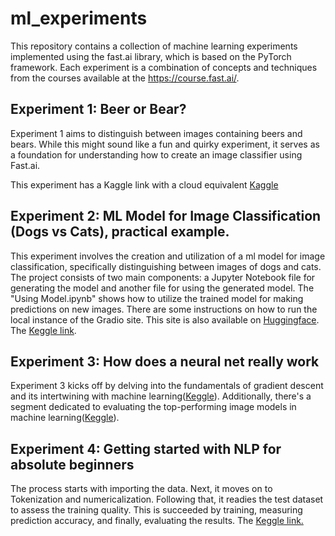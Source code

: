 # ml_experiments
This repository contains a collection of machine learning experiments implemented using the fast.ai library, which is based on the PyTorch framework. Each experiment is a combination of concepts and techniques from the courses available at the https://course.fast.ai/.

## Experiment 1: Beer or Bear?
Experiment 1 aims to distinguish between images containing beers and bears. While this might sound like a fun and quirky experiment, it serves as a foundation for understanding how to create an image classifier using Fast.ai.

This experiment has a Kaggle link with a cloud equivalent [Kaggle](https://www.kaggle.com/code/artemdovbysh/exp-1-beer-or-bear)

## Experiment 2: ML Model for Image Classification (Dogs vs Cats), practical example.
This experiment involves the creation and utilization of a ml model for image classification, specifically distinguishing between images of dogs and cats. The project consists of two main components: a Jupyter Notebook file for generating the model and another file for using the generated model. The "Using Model.ipynb" shows how to utilize the trained model for making predictions on new images. There are some instructions on how to run the local instance of the Gradio site. This site is also available on [Huggingface](https://huggingface.co/spaces/ArtemDovbysh/minimal). The [Keggle link](https://www.kaggle.com/code/artemdovbysh/saving-a-basic-fastai-model).

## Experiment 3: How does a neural net really work
Experiment 3 kicks off by delving into the fundamentals of gradient descent and its intertwining with machine learning([Keggle](https://www.kaggle.com/code/artemdovbysh/how-does-a-neural-net-really-work)). Additionally, there's a segment dedicated to evaluating the top-performing image models in machine learning([Keggle](https://www.kaggle.com/code/artemdovbysh/which-image-models-are-best)).

## Experiment 4: Getting started with NLP for absolute beginners
The process starts with importing the data. Next, it moves on to Tokenization and numericalization. Following that, it readies the test dataset to assess the training quality. This is succeeded by training, measuring prediction accuracy, and finally, evaluating the results. The [Keggle link.](https://www.kaggle.com/code/artemdovbysh/getting-started-with-nlp-for-absolute-beginners)
